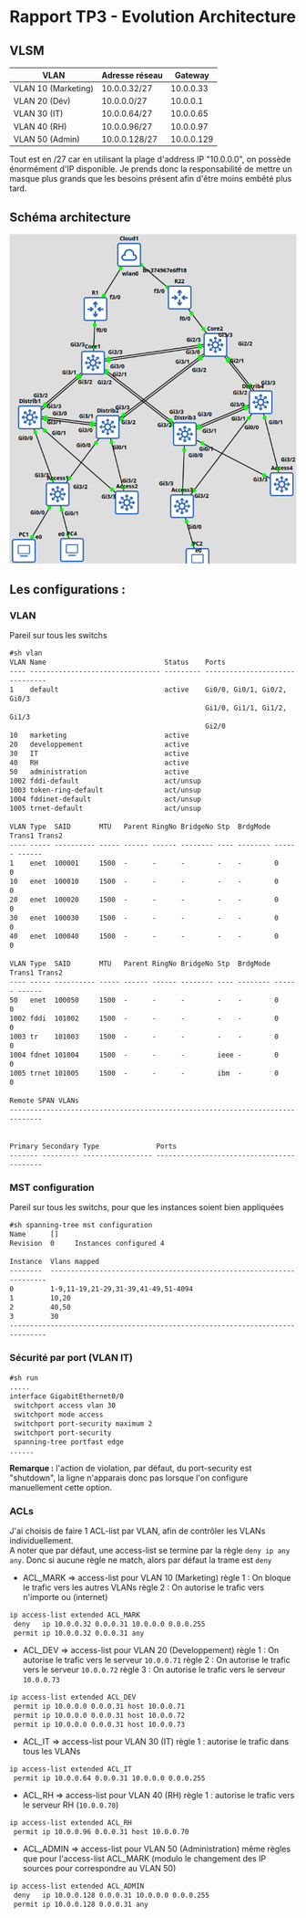 # Rapport TP3 - Evolution Architecture

## VLSM

| VLAN                | Adresse réseau | Gateway    |
| ------------------- | -------------- | ---------- |
| VLAN 10 (Marketing) | 10.0.0.32/27   | 10.0.0.33  |
| VLAN 20 (Dév)       | 10.0.0.0/27    | 10.0.0.1   |
| VLAN 30 (IT)        | 10.0.0.64/27   | 10.0.0.65  |
| VLAN 40 (RH)        | 10.0.0.96/27   | 10.0.0.97  |
| VLAN 50 (Admin)     | 10.0.0.128/27  | 10.0.0.129 |
Tout est en /27 car en utilisant la plage d'address IP "10.0.0.0", on possède énormément d'IP disponible. Je prends donc la responsabilité de mettre un masque plus grands que les besoins présent afin d'être moins embêté plus tard.

## Schéma architecture


![schema](./images/Architecture_TP3.png)

## Les configurations :

### VLAN
Pareil sur tous les switchs

```
#sh vlan
VLAN Name                             Status    Ports
---- -------------------------------- --------- -------------------------------
1    default                          active    Gi0/0, Gi0/1, Gi0/2, Gi0/3
                                                Gi1/0, Gi1/1, Gi1/2, Gi1/3
                                                Gi2/0
10   marketing                        active    
20   developpement                    active    
30   IT                               active    
40   RH                               active    
50   administration                   active    
1002 fddi-default                     act/unsup 
1003 token-ring-default               act/unsup 
1004 fddinet-default                  act/unsup 
1005 trnet-default                    act/unsup 

VLAN Type  SAID       MTU   Parent RingNo BridgeNo Stp  BrdgMode Trans1 Trans2
---- ----- ---------- ----- ------ ------ -------- ---- -------- ------ ------
1    enet  100001     1500  -      -      -        -    -        0      0   
10   enet  100010     1500  -      -      -        -    -        0      0   
20   enet  100020     1500  -      -      -        -    -        0      0   
30   enet  100030     1500  -      -      -        -    -        0      0   
40   enet  100040     1500  -      -      -        -    -        0      0   
          
VLAN Type  SAID       MTU   Parent RingNo BridgeNo Stp  BrdgMode Trans1 Trans2
---- ----- ---------- ----- ------ ------ -------- ---- -------- ------ ------
50   enet  100050     1500  -      -      -        -    -        0      0   
1002 fddi  101002     1500  -      -      -        -    -        0      0   
1003 tr    101003     1500  -      -      -        -    -        0      0   
1004 fdnet 101004     1500  -      -      -        ieee -        0      0   
1005 trnet 101005     1500  -      -      -        ibm  -        0      0   

Remote SPAN VLANs
------------------------------------------------------------------------------


Primary Secondary Type              Ports
------- --------- ----------------- ------------------------------------------
```

### MST configuration
Pareil sur tous les switchs, pour que les instances soient bien appliquées

```
#sh spanning-tree mst configuration 
Name      []
Revision  0     Instances configured 4

Instance  Vlans mapped
--------  ---------------------------------------------------------------------
0         1-9,11-19,21-29,31-39,41-49,51-4094
1         10,20
2         40,50
3         30
-------------------------------------------------------------------------------
```

### Sécurité par port (VLAN IT)

```
#sh run
.....
interface GigabitEthernet0/0
 switchport access vlan 30
 switchport mode access
 switchport port-security maximum 2
 switchport port-security
 spanning-tree portfast edge
......
```
**Remarque :** l'action de violation, par défaut, du port-security est "shutdown", la ligne n'apparais donc pas lorsque l'on configure manuellement cette option.

### ACLs

J'ai choisis de faire 1 ACL-list par VLAN, afin de contrôler les VLANs individuellement.  
A noter que par défaut, une access-list se termine par la règle `deny ip any any`. Donc si aucune règle ne match, alors par défaut la trame est `deny`

- ACL_MARK => access-list pour VLAN 10 (Marketing)
  règle 1 : On bloque le trafic vers les autres VLANs
  règle 2 : On autorise le trafic vers n'importe ou (internet)
```
ip access-list extended ACL_MARK
 deny   ip 10.0.0.32 0.0.0.31 10.0.0.0 0.0.0.255
 permit ip 10.0.0.32 0.0.0.31 any
```

- ACL_DEV => access-list pour VLAN 20 (Developpement)
  règle 1 : On autorise le trafic vers le serveur `10.0.0.71`
  règle 2 : On autorise le trafic vers le serveur `10.0.0.72`
  règle 3 : On autorise le trafic vers le serveur `10.0.0.73`
```
ip access-list extended ACL_DEV
 permit ip 10.0.0.0 0.0.0.31 host 10.0.0.71
 permit ip 10.0.0.0 0.0.0.31 host 10.0.0.72
 permit ip 10.0.0.0 0.0.0.31 host 10.0.0.73
```

- ACL_IT => access-list pour VLAN 30 (IT)
  règle 1 : autorise le trafic dans tous les VLANs
```
ip access-list extended ACL_IT
 permit ip 10.0.0.64 0.0.0.31 10.0.0.0 0.0.0.255
```

- ACL_RH => access-list pour VLAN 40 (RH)
  règle 1 : autorise le trafic vers le serveur RH (`10.0.0.70`)
```
ip access-list extended ACL_RH
 permit ip 10.0.0.96 0.0.0.31 host 10.0.0.70
```

- ACL_ADMIN => access-list pour VLAN 50 (Administration)
  même règles que pour l'access-list ACL_MARK (modulo le changement des IP sources pour correspondre au VLAN 50)
```
ip access-list extended ACL_ADMIN
 deny   ip 10.0.0.128 0.0.0.31 10.0.0.0 0.0.0.255
 permit ip 10.0.0.128 0.0.0.31 any
```


